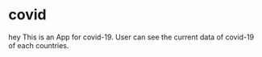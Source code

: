 # covid
hey This is an App for covid-19. User can see the current data of covid-19 of each countries.
